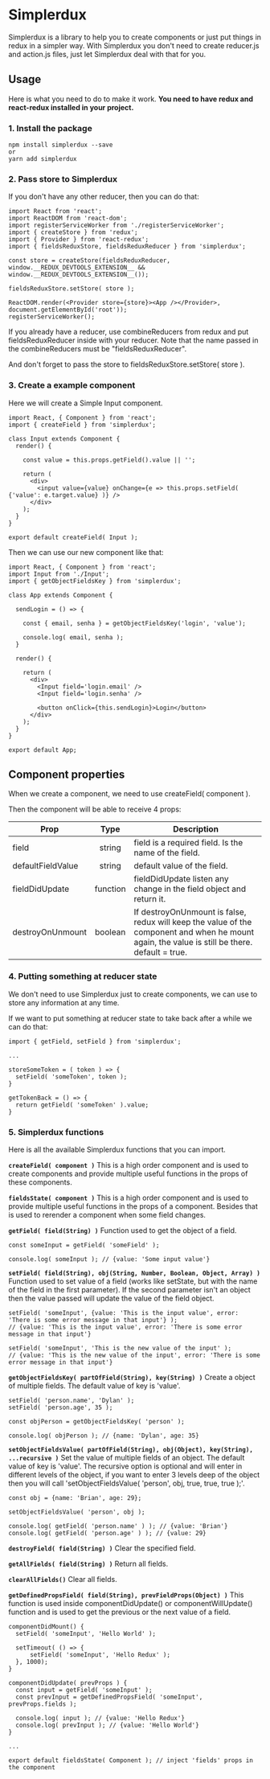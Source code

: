 # Simplerdux

Simplerdux is a library to help you to create components or just put things in redux in a simpler way.
With Simplerdux you don't need to create reducer.js and action.js files, just let Simplerdux deal with that for you.

## Usage

Here is what you need to do to make it work.
**You need to have redux and react-redux installed in your project.**

### 1. Install the package

```
npm install simplerdux --save
or
yarn add simplerdux
```
### 2. Pass store to Simplerdux

  If you don't have any other reducer, then you can do that:
```
import React from 'react';
import ReactDOM from 'react-dom';
import registerServiceWorker from './registerServiceWorker';
import { createStore } from 'redux';
import { Provider } from 'react-redux';
import { fieldsReduxStore, fieldsReduxReducer } from 'simplerdux';

const store = createStore(fieldsReduxReducer, window.__REDUX_DEVTOOLS_EXTENSION__ && window.__REDUX_DEVTOOLS_EXTENSION__());

fieldsReduxStore.setStore( store );

ReactDOM.render(<Provider store={store}><App /></Provider>, document.getElementById('root'));
registerServiceWorker();
```

If you already have a reducer, use combineReducers from redux and put fieldsReduxReducer inside with your reducer.
Note that the name passed in the combineReducers must be "fieldsReduxReducer".

And don't forget to pass the store to fieldsReduxStore.setStore( store ).

### 3. Create a example component

Here we will create a Simple Input component.

```
import React, { Component } from 'react';
import { createField } from 'simplerdux';

class Input extends Component {
  render() {

    const value = this.props.getField().value || '';

    return (
      <div>
        <input value={value} onChange={e => this.props.setField( {'value': e.target.value} )} />
      </div>
    );
  }
}

export default createField( Input );
```

Then we can use our new component like that:
```
import React, { Component } from 'react';
import Input from './Input';
import { getObjectFieldsKey } from 'simplerdux';

class App extends Component {

  sendLogin = () => {

    const { email, senha } = getObjectFieldsKey('login', 'value');

    console.log( email, senha );
  }

  render() {

    return (
      <div>
        <Input field='login.email' />
        <Input field='login.senha' />

        <button onClick={this.sendLogin}>Login</button>
      </div>
    );
  }
}

export default App;
```

## Component properties

When we create a component, we need to use createField( component ).

Then the component will be able to receive 4 props:

| Prop       | Type           | Description  |
| ------------- |:-------------:| ------------- |
| field      | string | field is a required field. Is the name of the field. |
| defaultFieldValue      | string | default value of the field. |
| fieldDidUpdate | function      |    fieldDidUpdate listen any change in the field object and return it. |
| destroyOnUnmount | boolean      |    If destroyOnUnmount is false, redux will keep the value of the component and when he mount again, the value is still be there. default = true.   |

### 4. Putting something at reducer state

We don't need to use Simplerdux just to create components, we can use to store any information at any time.

If we want to put something at reducer state to take back after a while we can do that:

```
import { getField, setField } from 'simplerdux';

...

storeSomeToken = ( token ) => {
  setField( 'someToken', token );
}

getTokenBack = () => {
  return getField( 'someToken' ).value;
}
```

### 5. Simplerdux functions

Here is all the available Simplerdux functions that you can import.

**`createField( component )`**
This is a high order component and is used to create components and provide multiple useful functions in the props of these components.

**`fieldsState( component )`**
This is a high order component and is used to provide multiple useful functions in the props of a component. Besides that is used to rerender a component when some field changes.

**`getField( field(String) )`**
Function used to get the object of a field.

```
const someInput = getField( 'someField' );

console.log( someInput ); // {value: 'Some input value'}
```

**`setField( field(String), obj(String, Number, Boolean, Object, Array) )`**
Function used to set value of a field (works like setState, but with the name of the field in the first parameter). If the second parameter isn't an object then the value passed will update the value of the field object.

```
setField( 'someInput', {value: 'This is the input value', error: 'There is some error message in that input'} );
// {value: 'This is the input value', error: 'There is some error message in that input'}

setField( 'someInput', 'This is the new value of the input' );
// {value: 'This is the new value of the input', error: 'There is some error message in that input'}
```

**`getObjectFieldsKey( partOfField(String), key(String) )`**
Create a object of multiple fields. The default value of key is 'value'.

```
setField( 'person.name', 'Dylan' );
setField( 'person.age', 35 );

const objPerson = getObjectFieldsKey( 'person' );

console.log( objPerson ); // {name: 'Dylan', age: 35}
```

**`setObjectFieldsValue( partOfField(String), obj(Object), key(String), ...recursive )`**
Set the value of multiple fields of an object. The default value of key is 'value'. The recursive option is optional and will enter in different levels of the object, if you want to enter 3 levels deep of the object then you will call 'setObjectFieldsValue( 'person', obj, true, true, true );'.

```
const obj = {name: 'Brian', age: 29};

setObjectFieldsValue( 'person', obj );

console.log( getField( 'person.name' ) ); // {value: 'Brian'}
console.log( getField( 'person.age' ) ); // {value: 29}
```

**`destroyField( field(String) )`**
Clear the specified field.

**`getAllFields( field(String) )`**
Return all fields.

**`clearAllFields()`**
Clear all fields.

**`getDefinedPropsField( field(String), prevFieldProps(Object) )`**
This function is used inside componentDidUpdate() or componentWillUpdate() function and is used to get the previous or the next value of a field.

```
componentDidMount() {
  setField( 'someInput', 'Hello World' );

  setTimeout( () => {
      setField( 'someInput', 'Hello Redux' );
  }, 1000);
}

componentDidUpdate( prevProps ) {
  const input = getField( 'someInput' );
  const prevInput = getDefinedPropsField( 'someInput', prevProps.fields );

  console.log( input ); // {value: 'Hello Redux'}
  console.log( prevInput ); // {value: 'Hello World'}
}

...

export default fieldsState( Component ); // inject 'fields' props in the component
```
